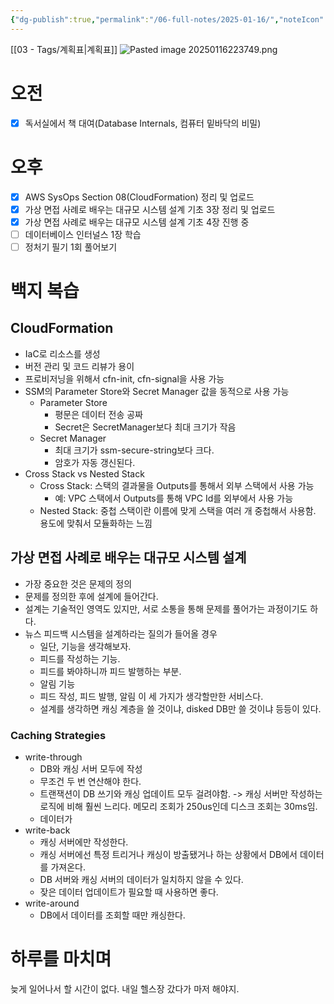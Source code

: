 ```yaml
---
{"dg-publish":true,"permalink":"/06-full-notes/2025-01-16/","noteIcon":""}
---
```


[[03 - Tags/계획표\|계획표]]
![Pasted image 20250116223749.png](/img/user/image/Pasted%20image%2020250116223749.png)
# 오전
- [x] 독서실에서 책 대여(Database Internals, 컴퓨터 밑바닥의 비밀)
# 오후
- [x] AWS SysOps Section 08(CloudFormation) 정리 및 업로드
- [x] 가상 면접 사례로 배우는 대규모 시스템 설계 기초 3장 정리 및 업로드
- [x] 가상 면접 사례로 배우는 대규모 시스템 설계 기초 4장 진행 중 
- [ ] 데이터베이스 인터널스 1장 학습
- [ ] 정처기 필기 1회 풀어보기
# 백지 복습
## CloudFormation
- IaC로 리소스를 생성
- 버전 관리 및 코드 리뷰가 용이
- 프로비저닝을 위해서 cfn-init, cfn-signal을 사용 가능
- SSM의 Parameter Store와 Secret Manager 값을 동적으로 사용 가능
	- Parameter Store
		- 평문은 데이터 전송 공짜
		- Secret은 SecretManager보다 최대 크기가 작음
	- Secret Manager
		- 최대 크기가 ssm-secure-string보다 크다.
		- 암호가 자동 갱신된다.
- Cross Stack vs Nested Stack
	- Cross Stack: 스택의 결과물을 Outputs를 통해서 외부 스택에서 사용 가능
		- 예: VPC 스택에서 Outputs를 통해 VPC Id를 외부에서 사용 가능
	- Nested Stack: 중첩 스택이란 이름에 맞게 스택을 여러 개 중첩해서 사용함. 용도에 맞춰서 모듈화하는 느낌
## 가상 면접 사례로 배우는 대규모 시스템 설계
- 가장 중요한 것은 문제의 정의
- 문제를 정의한 후에 설계에 들어간다.
- 설계는 기술적인 영역도 있지만, 서로 소통을 통해 문제를 풀어가는 과정이기도 하다.
- 뉴스 피드백 시스템을 설계하라는 질의가 들어올 경우
	- 일단, 기능을 생각해보자.
	- 피드를 작성하는 기능.
	- 피드를 봐야하니까 피드 발행하는 부분.
	- 알림 기능
	- 피드 작성, 피드 발행, 알림 이 세 가지가 생각할만한 서비스다.
	- 설계를 생각하면 캐싱 계층을 쓸 것이냐, disked DB만 쓸 것이냐 등등이 있다.
### Caching Strategies
- write-through
	- DB와 캐싱 서버 모두에 작성
	- 무조건 두 번 연산해야 한다.
	- 트랜잭션이 DB 쓰기와 캐싱 업데이트 모두 걸려야함. -> 캐싱 서버만 작성하는 로직에 비해 훨씬 느리다. 메모리 조회가 250us인데 디스크 조회는 30ms임.
	- 데이터가 
- write-back
	- 캐싱 서버에만 작성한다.
	- 캐싱 서버에선 특정 트리거나 캐싱이 방출됐거나 하는 상황에서 DB에서 데이터를 가져온다.
	- DB 서버와 캐싱 서버의 데이터가 일치하지 않을 수 있다.
	- 잦은 데이터 업데이트가 필요할 때 사용하면 좋다.
- write-around
	- DB에서 데이터를 조회할 때만 캐싱한다.
# 하루를 마치며
늦게 일어나서 할 시간이 없다. 내일 헬스장 갔다가 마저 해야지.

